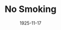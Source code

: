 ---
title: No Smoking
date: 1925-11-17
closing_date: 
layout: productions
featured_image: 
image_caption:
image_credit:
playbill:
category:
Theatre: Theatre Jacksonville
cast:
  A Lady: Winifred Snowden
  The Conductor: Claude Kennedy
  Her Daughter: Marjorie Hirons
  A Gentleman: Russell E. Browning
crew:
  Director: Tracy L'Engle
  Set Design: 
    - Strawn Perry
    - Mrs. Strawn Perry
  Lighting: Martha Race
  Props and Costumes: Gertrude F. Jacobi
understudies:
orchestra:
external_links:
---